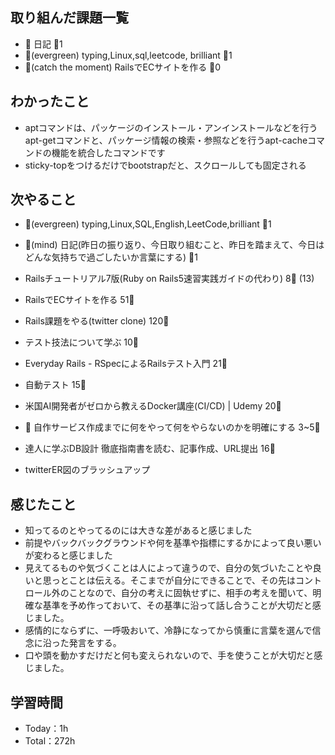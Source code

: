 
## 取り組んだ課題一覧

- :memo: 日記 :tomato:1
- :deciduous_tree:(evergreen) typing,Linux,sql,leetcode, brilliant :tomato:1
- :stars:(catch the moment) RailsでECサイトを作る :tomato:0

## わかったこと

- aptコマンドは、パッケージのインストール・アンインストールなどを行うapt-getコマンドと、パッケージ情報の検索・参照などを行うapt-cacheコマンドの機能を統合したコマンドです
- sticky-topをつけるだけでbootstrapだと、スクロールしても固定される


## 次やること

- :deciduous_tree:(evergreen) typing,Linux,SQL,English,LeetCode,brilliant :tomato:1
- :memo:(mind) 日記(昨日の振り返り、今日取り組むこと、昨日を踏まえて、今日はどんな気持ちで過ごしたいか言葉にする) :tomato:1

- Railsチュートリアル7版(Ruby on Rails5速習実践ガイドの代わり) 8:tomato: (13)
- RailsでECサイトを作る 51:tomato:
- Rails課題をやる(twitter clone) 120:tomato:
- テスト技法について学ぶ 10:tomato:
- Everyday Rails - RSpecによるRailsテスト入門 21:tomato:
- 自動テスト 15:tomato:
- 米国AI開発者がゼロから教えるDocker講座(CI/CD) | Udemy 20:tomato:
- :compass: 自作サービス作成までに何をやって何をやらないのかを明確にする 3~5:tomato:

- 達人に学ぶDB設計 徹底指南書を読む、記事作成、URL提出 16:tomato:
- twitterER図のブラッシュアップ

## 感じたこと

- 知ってるのとやってるのには大きな差があると感じました
- 前提やバックバックグラウンドや何を基準や指標にするかによって良い悪いが変わると感じました
- 見えてるものや気づくことは人によって違うので、自分の気づいたことや良いと思っとことは伝える。そこまでが自分にできることで、その先はコントロール外のことなので、自分の考えに固執せずに、相手の考えを聞いて、明確な基準を予め作っておいて、その基準に沿って話し合うことが大切だと感じました。
- 感情的にならずに、一呼吸おいて、冷静になってから慎重に言葉を選んで信念に沿った発言をする。
- 口や頭を動かすだけだと何も変えられないので、手を使うことが大切だと感じました。

## 学習時間

- Today：1h
- Total：272h
